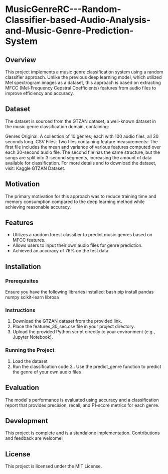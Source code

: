 # MusicGenreRC---Random-Classifier-based-Audio-Analysis-and-Music-Genre-Prediction-System
## Overview
This project implements a music genre classification system using a random classifier approach. Unlike the previous deep learning model, which utilized Mel spectrogram images as a dataset, this approach is based on extracting MFCC (Mel-Frequency Cepstral Coefficients) features from audio files to improve efficiency and accuracy.

## Dataset
The dataset is sourced from the GTZAN dataset, a well-known dataset in the music genre classification domain, containing:

Genres Original: A collection of 10 genres, each with 100 audio files, all 30 seconds long.
CSV Files: Two files containing feature measurements:
The first file includes the mean and variance of various features computed over each 30-second audio file.
The second file has the same structure, but the songs are split into 3-second segments, increasing the amount of data available for classification.
For more details and to download the dataset, visit: Kaggle GTZAN Dataset.

## Motivation
The primary motivation for this approach was to reduce training time and memory consumption compared to the deep learning method while achieving reasonable accuracy.

## Features
* Utilizes a random forest classifier to predict music genres based on MFCC features.
* Allows users to input their own audio files for genre prediction.
* Achieved an accuracy of 76% on the test data.

## Installation
### Prerequisites
Ensure you have the following libraries installed:
bash
pip install pandas numpy scikit-learn librosa

### Instructions
1. Download the GTZAN dataset from the provided link.
2. Place the features_30_sec.csv file in your project directory.
3. Upload the provided Python script directly to your environment (e.g., Jupyter Notebook).

### Running the Project
1. Load the dataset
2. Run the classification code
3.. Use the predict_genre function to predict the genre of your own audio files

## Evaluation
The model's performance is evaluated using accuracy and a classification report that provides precision, recall, and F1-score metrics for each genre.

## Development
This project is complete and is a standalone implementation. Contributions and feedback are welcome!

## License
This project is licensed under the MIT License.

